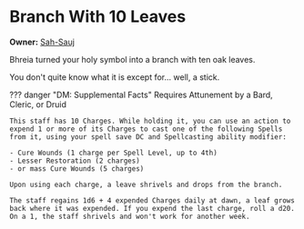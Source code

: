# Branch With 10 Leaves

**Owner:** [Sah-Sauj](../characters/sah-sauj-cho-ixo.md)

Bhreia turned your holy symbol into a branch with ten oak leaves.

You don't quite know what it is except for... well, a stick.

??? danger "DM: Supplemental Facts"
    Requires Attunement by a Bard, Cleric, or Druid

    This staff has 10 Charges. While holding it, you can use an action to expend 1 or more of its Charges to cast one of the following Spells from it, using your spell save DC and Spellcasting ability modifier:

    - Cure Wounds (1 charge per Spell Level, up to 4th)
    - Lesser Restoration (2 charges)
    - or mass Cure Wounds (5 charges)

    Upon using each charge, a leave shrivels and drops from the branch.

    The staff regains 1d6 + 4 expended Charges daily at dawn, a leaf grows back where it was expended. If you expend the last charge, roll a d20. On a 1, the staff shrivels and won't work for another week.
